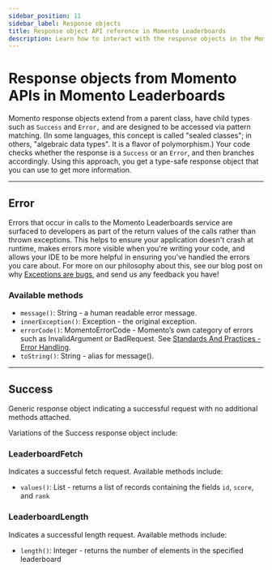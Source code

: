 ```yaml
---
sidebar_position: 11
sidebar_label: Response objects
title: Response object API reference in Momento Leaderboards
description: Learn how to interact with the response objects in the Momento API for Leaderboards.
---
```


# Response objects from Momento APIs in Momento Leaderboards

Momento response objects extend from a parent class, have child types such as `Success` and `Error,` and are designed to be accessed via pattern matching. (In some languages, this concept is called "sealed classes"; in others, "algebraic data types". It is a flavor of polymorphism.) Your code checks whether the response is a `Success` or an `Error`, and then branches accordingly. Using this approach, you get a type-safe response object that you can use to get more information.

---

## Error

Errors that occur in calls to the Momento Leaderboards service are surfaced to developers as part of the return values of the calls rather than thrown exceptions. This helps to ensure your application doesn't crash at runtime, makes errors more visible when you're writing your code, and allows your IDE to be more helpful in ensuring you've handled the errors you care about. For more on our philosophy about this, see our blog post on why [Exceptions are bugs](https://www.gomomento.com/blog/exceptions-are-bugs), and send us any feedback you have!

### Available methods

- `message()`: String - a human readable error message.
- `innerException()`: Exception - the original exception.
- `errorCode()`: MomentoErrorCode - Momento’s own category of errors such as InvalidArgument or BadRequest. See [Standards And Practices - Error Handling](https://github.com/momentohq/standards-and-practices/blob/main/docs/client-specifications/error-handling.md).
- `toString()`: String - alias for message().

---

## Success

Generic response object indicating a successful request with no additional methods attached. 

Variations of the Success response object include:

### LeaderboardFetch

Indicates a successful fetch request. Available methods include:

- `values()`: List - returns a list of records containing the fields `id`, `score`, and `rank`

### LeaderboardLength

Indicates a successful length request. Available methods include: 

- `length()`: Integer - returns the number of elements in the specified leaderboard
